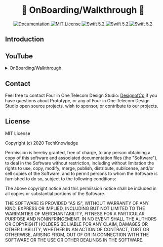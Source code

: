 # <h1 align="center">🎼 OnBoarding/Walkthrough 🎼</h1>


<p align="center">
<a href="https://github.com/4-in-1-telecommunications/Showcase/blob/master/README.md">
<img src="http://img.shields.io/badge/read_the-docs-2196f3.svg" alt="Documentation">
 </a>
<a href="LICENSE">
<img src="https://img.shields.io/badge/license-MIT-brightgreen.svg" alt="MIT License">
 </a>
<a href="https://swift.org">
<img src="https://img.shields.io/badge/swift-5.3-brightgreen.svg" alt="Swift 5.2">
  </a>
<a href="https://swift.org">
<img src="https://img.shields.io/badge/xcode-12-brightgreen.svg" alt="Swift 5.2">
  </a>
  </a>
  <a href="https://swift.org">
  <img src="https://img.shields.io/badge/iOS-14-brightgreen.svg" alt="Swift 5.2">
  </a>
</p>


## Introduction




## YouTube
<details>
<summary> OnBoarding/Walkthrough </summary>
<br>
OnBoarding/Walkthrough screen.
<br><br>

[![IMAGE ALT TEXT HERE](https://img.youtube.com/vi/sNUq3G_KhLY/0.jpg)](https://youtu.be/vP9HZtP9CGY)

</details>



## Contact

Feel free to contact Four in One Telecom Design Studio: [DesignofCp](https://github.com/DesignofCp) if you have questions about Prototype, or any of Four in One Telecom Design Studio open source projects, wish to sponsor, or contribute to our projects.


## License

MIT License

Copyright (c) 2020 TechKnowledge 

Permission is hereby granted, free of charge, to any person obtaining a copy
of this software and associated documentation files (the "Software"), to deal
in the Software without restriction, including without limitation the rights
to use, copy, modify, merge, publish, distribute, sublicense, and/or sell
copies of the Software, and to permit persons to whom the Software is
furnished to do so, subject to the following conditions:

The above copyright notice and this permission notice shall be included in all
copies or substantial portions of the Software.

THE SOFTWARE IS PROVIDED "AS IS", WITHOUT WARRANTY OF ANY KIND, EXPRESS OR
IMPLIED, INCLUDING BUT NOT LIMITED TO THE WARRANTIES OF MERCHANTABILITY,
FITNESS FOR A PARTICULAR PURPOSE AND NONINFRINGEMENT. IN NO EVENT SHALL THE
AUTHORS OR COPYRIGHT HOLDERS BE LIABLE FOR ANY CLAIM, DAMAGES OR OTHER
LIABILITY, WHETHER IN AN ACTION OF CONTRACT, TORT OR OTHERWISE, ARISING FROM,
OUT OF OR IN CONNECTION WITH THE SOFTWARE OR THE USE OR OTHER DEALINGS IN THE
SOFTWARE.
